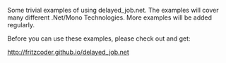 Some trivial examples of using delayed_job.net. The examples will cover many 
different .Net/Mono Technologies. More examples will be added regularly.

Before you can use these examples, please check out and get:

http://fritzcoder.github.io/delayed_job.net